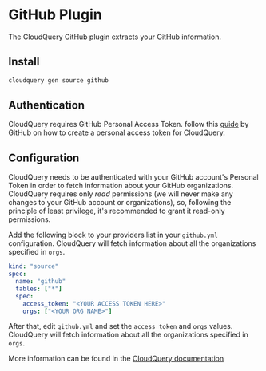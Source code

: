# GitHub Plugin

The CloudQuery GitHub plugin extracts your GitHub information.

## Install

```bash
cloudquery gen source github
```

## Authentication

CloudQuery requires GitHub Personal Access Token. follow this [guide](https://docs.github.com/en/enterprise-server@3.4/authentication/keeping-your-account-and-data-secure/creating-a-personal-access-token) by GitHub
on how to create a personal access token for CloudQuery.

## Configuration

CloudQuery needs to be authenticated with your GitHub account's Personal Token in order to fetch information about your GitHub organizations.
CloudQuery requires only _read_ permissions (we will never make any changes to your GitHub account or organizations), so, following the principle of least privilege, it's recommended to grant it read-only permissions.

Add the following block to your providers list in your `github.yml` configuration. CloudQuery will fetch information about all the organizations specified in `orgs`.

```yaml title="github.yml"
kind: "source"
spec:
  name: "github"
  tables: ["*"]
  spec:
    access_token: "<YOUR ACCESS TOKEN HERE>"
    orgs: ["<YOUR ORG NAME>"]
```

After that, edit `github.yml` and set the `access_token` and `orgs` values.
CloudQuery will fetch information about all the organizations specified in `orgs`.

More information can be found in the [CloudQuery documentation](https://docs.cloudquery.io/docs/intro)
